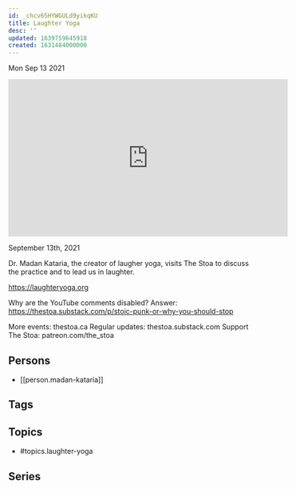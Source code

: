 ```yaml
---
id: _chcv65HYWGULd9yikqKU
title: Laughter Yoga
desc: ''
updated: 1639759645918
created: 1631484000000
---
```





Mon Sep 13 2021

<iframe width="560" height="315" src="https://www.youtube.com/embed/QKfox5Vw1fE" title="Laughter Yoga w/ Madan Kataria" frameborder="0" allow="accelerometer; autoplay; clipboard-write; encrypted-media; gyroscope; picture-in-picture" allowfullscreen ></iframe>

September 13th, 2021

Dr. Madan Kataria, the creator of laugher yoga, visits The Stoa to discuss the practice and to lead us in laughter.

https://laughteryoga.org

Why are the YouTube comments disabled? Answer: https://thestoa.substack.com/p/stoic-punk-or-why-you-should-stop

More events: thestoa.ca 
Regular updates: thestoa.substack.com 
Support The Stoa: patreon.com/the_stoa

## Persons

- [[person.madan-kataria]]

## Tags



## Topics

- #topics.laughter-yoga

## Series



